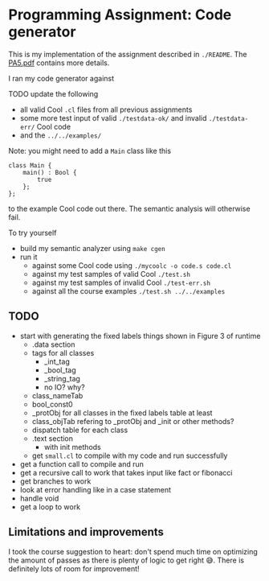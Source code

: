 # Programming Assignment: Code generator

This is my implementation of the assignment described in `./README`. The
[PA5.pdf](https://web.stanford.edu/class/cs143/handouts/PA4.pdf) contains more details.

I ran my code generator against

TODO update the following

* all valid Cool `.cl` files from all previous assignments
* some more test input of valid `./testdata-ok/` and invalid `./testdata-err/` Cool code
* and the `../../examples/`

Note: you might need to add a `Main` class like this

```
class Main {
	main() : Bool {
		true
	};
};
```

to the example Cool code out there. The semantic analysis will otherwise fail.

To try yourself

* build my semantic analyzer using `make cgen`
* run it
  * against some Cool code using `./mycoolc -o code.s code.cl`
  * against my test samples of valid Cool `./test.sh`
  * against my test samples of invalid Cool `./test-err.sh`
  * against all the course examples `./test.sh ../../examples`

## TODO

* start with generating the fixed labels things shown in Figure 3 of runtime
  * .data section
  * tags for all classes
    * _int_tag
    * _bool_tag
    * _string_tag
    * no IO? why?
  * class_nameTab
  * bool_const0
  * _protObj for all classes in the fixed labels table at least
  * class_objTab refering to _protObj and _init or other methods?
  * dispatch table for each class
  * .text section
    * with init methods
  * get `small.cl` to compile with my code and run successfully
* get a function call to compile and run
* get a recursive call to work that takes input like fact or fibonacci
* get branches to work
* look at error handling like in a case statement
* handle void
* get a loop to work

## Limitations and improvements

I took the course suggestion to heart: don't spend much time on optimizing the amount of passes as
there is plenty of logic to get right 😅. There is definitely lots of room for improvement!

